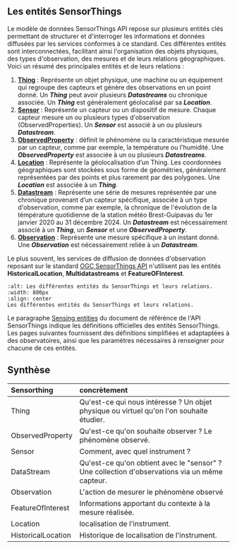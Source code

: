 ## Les entités SensorThings

Le modèle de données SensorThings API repose sur plusieurs entités clés permettant de structurer et d'interroger les informations et données diffusées par les services conformes à ce standard. Ces différentes entités sont interconnectées, facilitant ainsi l'organisation des objets physiques, des types d'observation, des mesures et de leurs relations géographiques. 
Voici un résumé des principales entités et de leurs relations :

1. **[Thing](https://geosas.fr/sofair-book/page/chap-sensorthings/things.html)** : Représente un objet physique, une machine ou un équipement qui regroupe des capteurs et génère des observations en un point donné. Un ***Thing*** peut avoir plusieurs ***Datastreams*** ou chronique associée. Un ***Thing*** est généralement géolocalisé par sa ***Location***.
3. **[Sensor](https://geosas.fr/sofair-book/page/chap-sensorthings/sensors.html)** : Représente un capteur ou un dispositif de mesure. Chaque capteur mesure un ou plusieurs types d'observation (ObservedProperties). Un ***Sensor*** est associé à un ou plusieurs ***Datastream***.
4. **[ObservedProperty](https://geosas.fr/sofair-book/page/chap-sensorthings/observedproperties.html)** : définit le phénomène ou la caractéristique mesurée par un capteur, comme par exemple, la température ou l'humidité. Une ***ObservedProperty*** est associée à un ou plusieurs ***Datastreams***.
5. **[Location](https://geosas.fr/sofair-book/page/chap-sensorthings/location.html)** : Représente la géolocalisation d’un Thing. Les coordonnées géographiques sont stockées sous forme de géométries, généralement représentées par des points et plus rarement par des polygones. Une ***Location*** est associée à un ***Thing***.
6. **[Datastream](https://geosas.fr/sofair-book/page/chap-sensorthings/datastream.html)** : Représente une série de mesures représentée par une chronique provenant d’un capteur spécifique, associée à un type d'observation, comme par exemple, la chronique de l'évolution de la témpérature quotidienne de la station météo Brest-Guipavas du 1er janvier 2020 au 31 décembre 2024. Un ***Datastream*** est nécessairement associé à un ***Thing***, un ***Sensor*** et une ***ObservedProperty***. 
7. **[Observation](https://geosas.fr/sofair-book/page/chap-sensorthings/observation.html)** : Représente une mesure spécifique à un instant donné. Une ***Observation*** est nécessairement reliée à un ***Datastream***.

Le plus souvent, les services de diffusion de données d'observation reposant sur le standard [OGC SensorThings API](https://www.ogc.org/fr/standards/sensorthings/) n'utilisent pas les entités **HistoricalLocation**, **Multidatastreams** et **FeatureOFInterest**.


```{figure} img/STA_entities.png
:alt: Les différentes entités du SensorThings et leurs relations.
:width: 800px
:align: center
Les différentes entités du SensorThings et leurs relations.
```

Le paragraphe [Sensing entities](https://docs.ogc.org/is/18-088/18-088.html#sensing-entities2) du document de référénce de l'API SensorThings indique les définitions officielles des entités SensorThings. Les pages suivantes fournissent des définitions simplifiées et adaptaptées à des observatoires, ainsi que les paramètres nécessaires à renseigner pour chacune de ces entités.  

  ## Synthèse  
  

| Sensorthing        | concrètement                                                                                  |
| :------------------|:----------------------------------------------------------------------------------------------|
| Thing              | Qu'est-ce qui nous intéresse ? Un objet physique ou virtuel qu'on l'on souhaite étudier.      |
| ObservedProperty   | Qu'est-ce qu'on souhaite observer ?  Le phénomène observé.                                    |
| Sensor             | Comment, avec quel instrument ?                                                               |
| DataStream         | Qu'est-ce qu'on obtient avec le "sensor" ?  Une collection d'observations via un même capteur.|
| Observation        | L'action de mesurer le phénomène observé                                                      |
| FeatureOfInterest  | Informations apportant du contexte à la mesure réalisée.                                      |
| Location           | localisation de l'instrument.                                                                 |
| HistoricalLocation | Historique de localisation de l'instrument.                                                   |
